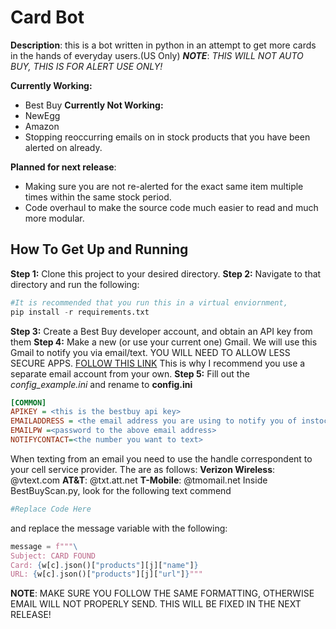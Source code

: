 
# Card Bot

**Description**: this is a bot written in python in an attempt to get more cards in the hands of everyday users.(US Only) 
***NOTE***: *THIS WILL NOT AUTO BUY, THIS IS FOR ALERT USE ONLY!*

**Currently Working:**
- Best Buy
**Currently Not Working:**
- NewEgg
- Amazon
- Stopping reoccurring emails on in stock products that you have been alerted on already. 

**Planned for next release**:
- Making sure you are not re-alerted for the exact same item multiple times within the same stock period.
- Code overhaul to make the source code much easier to read and much more modular.
## How To Get Up and Running 
**Step 1:**  Clone this project to your desired directory. 
**Step 2:** Navigate to that directory and run the following:
```python
#It is recommended that you run this in a virtual enviornment,
pip install -r requirements.txt
```
**Step 3:** Create a Best Buy developer account, and obtain an API key from them
**Step 4:** Make a new (or use your current one) Gmail. We will use this Gmail to notify you via email/text.
YOU WILL NEED TO ALLOW LESS SECURE APPS. [FOLLOW THIS LINK](https://support.google.com/accounts/answer/6010255?hl=en)
This is why I recommend you use a separate email account from your own.
**Step 5:** Fill out the *config_example.ini* and rename to **config.ini**
```ini
[COMMON]
APIKEY = <this is the bestbuy api key>
EMAILADDRESS = <the email address you are using to notify you of instock cards>
EMAILPW =<password to the above email address>
NOTIFYCONTACT=<the number you want to text>
```
When texting from an email you need to use the handle correspondent to your cell service provider. The are as follows:
**Verizon Wireless**: @vtext.com
**AT&T**: @txt.att.net
**T-Mobile**: @tmomail.net
Inside BestBuyScan.py, look for the following text commend
```python
#Replace Code Here
```
and replace the message variable with the following:
```python
message = f"""\
Subject: CARD FOUND
Card: {w[c].json()["products"][j]["name"]}
URL: {w[c].json()["products"][j]["url"]}"""
```
**NOTE**: MAKE SURE YOU FOLLOW THE SAME FORMATTING, OTHERWISE EMAIL WILL NOT PROPERLY SEND. THIS WILL BE FIXED IN THE NEXT RELEASE!